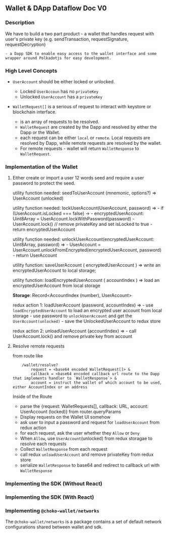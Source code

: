 ## Wallet & DApp Dataflow Doc V0 

### Description
We have to build a two part product 
    - a wallet that handles request with user's private key (e.g. sendTransaction, requestSignature, requestDecryption)

    - a Dapp SDK to enable easy access to the wallet interface and some wrapper around Polkadotjs for easy development. 

### High Level Concepts
- `UserAccount` should be either locked or unlocked. 
    - Locked `UserAccoun` has no `privateKey`
    - Unlocked `UserAccount` has a `privateKey`

- `WalletRequest[]` is a serious of request to interact with keystore or blockchain interface. 
    - is an array of requests to be resolved. 
    - `WalletRequest` are created by the Dapp and resolved by either the Dapp or the Wallet.
    - each request can be either `local` or `remote`. Local requests are resolved by Dapp, while remote requests are resolved by the wallet. 
    - For remote requests - wallet will return `WalletResponse` to `WalletRequest`.

### Implementation of the Wallet 

1. Either create or import a user 12 words seed and require a user password to protect the seed. 

    utility function needed: seedToUserAccount (mnemonic, options?) => UserAccount (unlocked)

    utility function needed: lockUserAccount(UserAccount, password) => 
        - if (UserAccount.isLocked === false) ->
        - encryptedUserAccount: Uint8Array = UserAccount.lockWithPassword(password)
        - UserAccount.lock() // remove privateKey and set isLocked to true 
        - return encryptedUserAccount

    utility function needed: unlockUserAccount(encryptedUserAccount: Uint8Array, password) => 
        - UserAccount = UserAccount.unlockFromEncrypted(encryptedUserAccount, password)
        - return UserAccount

    utility function: saveUserAccount ( encryptedUserAccount ) => write an encryptedUserAccount to local storage; 

    utility function: loadEncryptedUserAccount ( accountIndex ) => load an encryptedUserAccount from local storage


    **Storage**: Record<AccountIndex (number), UserAccount>

    redux action 1: loadUserAccount (password, accountIndex) => 
        - use `loadEncryptedUserAccount` to load an encrypted user account from local storage
        - use password to `unlockUserAccount` and get the `UserAccount(unlocked)`
        - save the UnlockedUserAccount to redux store
    
    redux action 2: unloadUserAccount (accountIndex) => 
        - call UserAccount.lock() and remove private key from account 

2. Resolve remote requests

    from route like 
    ```
        /wallet/resolve?
            request = <base64 encoded WalletRequest[]> &
            callback = <base64 encoded callback url route to the Dapp that implements handler to `WalletResponse`> &
            account = instruct the wallet of which account to be used, either AccountIndex or an address
    ```

    Inside of the Route 

    - parse the {request: WalletRequests[], callback: URL, account: UserAccount (locked)} from router.queryParams 
    - Display requests on the Wallet UI somehow 
    - ask user to input a password and request for `loadUserAccount` from redux action
    - for each request, ask the user whether they `Allow` or `Deny`
    - When `Allow`, use `UserAccount`(unlocked) from redux storagae to resolve each requests 
    - Collect `WalletResponse` from each request
    - call redux `unloadUserAccount` and remove privateKey from redux store
    - serialize `WalletResponse` to base64 and redirect to callback url with `WalletResponse`

### Implementing the SDK (Without React)

### Implementing the SDK (With React)

### Implementing `@choko-wallet/networks`

The `@choko-wallet/networks` is a package contains a set of default network configurations shared between wallet and sdk. 

